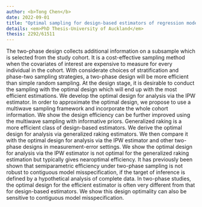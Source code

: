 ```yaml
---
author: <b>Tong Chen</b>
date: 2022-09-01
title: "Optimal sampling for design-based estimators of regression models in two-phase designs"
details: <em>PhD Thesis-University of Auckland</em>
thesis: 2292/61511
---
```


The two-phase design collects additional information on a subsample which is selected from the study cohort. It is a cost-effective sampling method when the covariates of interest are expensive to measure for every individual in the cohort. With considerate choices of stratification and phase-two sampling strategies, a two-phase design will be more efficient than simple random sampling. At the design stage, it is desirable to conduct the sampling with the optimal design which will end up with the most efficient estimations. We develop the optimal design for analysis via the IPW estimator. In order to approximate the optimal design, we propose to use a multiwave sampling framework and incorporate the whole cohort information. We show the design efficiency can be further improved using the multiwave sampling with informative priors. Generalized raking is a more efficient class of design-based estimators. We derive the optimal design for analysis via generalized raking estimators. We then compare it with the optimal design for analysis via the IPW estimator and other two-phase designs in measurement-error settings. We show the optimal design for analysis via the IPW estimator is not optimal for the generalized raking estimation but typically gives nearoptimal efficiency. It has previously been shown that semiparametric efficiency under two-phase sampling is not robust to contiguous model misspecification, if the target of inference is defined by a hypothetical analysis of complete data. In two-phase studies, the optimal design for the efficient estimator is often very different from that for design-based estimators. We show this design optimality can also be sensitive to contiguous model misspecification.
